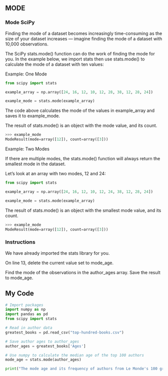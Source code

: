 ## MODE

### Mode SciPy

Finding the mode of a dataset becomes increasingly time-consuming as the size of your dataset increases — imagine finding the mode of a dataset with 10,000 observations.

The SciPy stats.mode() function can do the work of finding the mode for you. In the example below, we import stats then use stats.mode() to calculate the mode of a dataset with ten values:

Example: One Mode
```python
from scipy import stats

example_array = np.array([24, 16, 12, 10, 12, 28, 38, 12, 28, 24])

example_mode = stats.mode(example_array)
```
The code above calculates the mode of the values in example_array and saves it to example_mode.

The result of stats.mode() is an object with the mode value, and its count.
```python
>>> example_mode
ModeResult(mode=array([12]), count=array([3]))
```
Example: Two Modes

If there are multiple modes, the stats.mode() function will always return the smallest mode in the dataset.

Let’s look at an array with two modes, 12 and 24:
```python
from scipy import stats

example_array = np.array([24, 16, 12, 10, 12, 24, 38, 12, 28, 24])

example_mode = stats.mode(example_array)
```
The result of stats.mode() is an object with the smallest mode value, and its count.
```python
>>> example_mode
ModeResult(mode=array([12]), count=array([3]))
```
### Instructions

We have already imported the stats library for you.

On line 13, delete the current value set to mode_age.

Find the mode of the observations in the author_ages array. Save the result to mode_age.

## My Code
```python
# Import packages
import numpy as np
import pandas as pd
from scipy import stats

# Read in author data
greatest_books = pd.read_csv("top-hundred-books.csv")

# Save author ages to author_ages
author_ages = greatest_books['Ages']

# Use numpy to calculate the median age of the top 100 authors
mode_age = stats.mode(author_ages)

print("The mode age and its frequency of authors from Le Monde's 100 greatest books is: " + str(mode_age[0][0]) + " and " + str(mode_age[1][0]))
```
